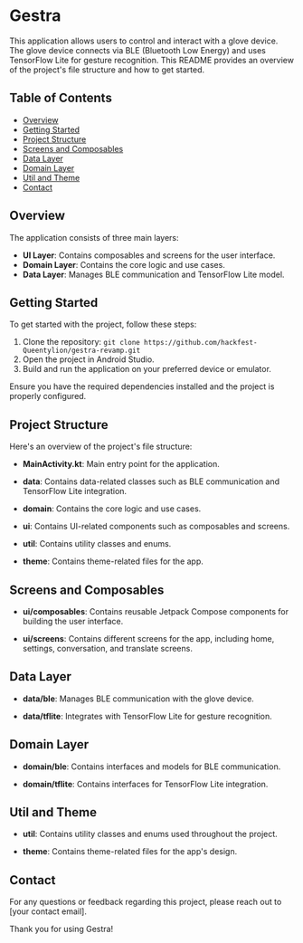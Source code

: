 # Gestra

This application allows users to control and interact with a glove device. The glove device connects via BLE (Bluetooth Low Energy) and uses TensorFlow Lite for gesture recognition. This README provides an overview of the project's file structure and how to get started.

## Table of Contents

- [Overview](#overview)
- [Getting Started](#getting-started)
- [Project Structure](#project-structure)
- [Screens and Composables](#screens-and-composables)
- [Data Layer](#data-layer)
- [Domain Layer](#domain-layer)
- [Util and Theme](#util-and-theme)
- [Contact](#contact)

## Overview

The application consists of three main layers:
- **UI Layer**: Contains composables and screens for the user interface.
- **Domain Layer**: Contains the core logic and use cases.
- **Data Layer**: Manages BLE communication and TensorFlow Lite model.

## Getting Started

To get started with the project, follow these steps:

1. Clone the repository: ```git clone https://github.com/hackfest-Queentylion/gestra-revamp.git```
2. Open the project in Android Studio.
3. Build and run the application on your preferred device or emulator.

Ensure you have the required dependencies installed and the project is properly configured.

## Project Structure

Here's an overview of the project's file structure:

- **MainActivity.kt**: Main entry point for the application.

- **data**: Contains data-related classes such as BLE communication and TensorFlow Lite integration.

- **domain**: Contains the core logic and use cases.

- **ui**: Contains UI-related components such as composables and screens.

- **util**: Contains utility classes and enums.

- **theme**: Contains theme-related files for the app.

## Screens and Composables

- **ui/composables**: Contains reusable Jetpack Compose components for building the user interface.

- **ui/screens**: Contains different screens for the app, including home, settings, conversation, and translate screens.

## Data Layer

- **data/ble**: Manages BLE communication with the glove device.

- **data/tflite**: Integrates with TensorFlow Lite for gesture recognition.

## Domain Layer

- **domain/ble**: Contains interfaces and models for BLE communication.

- **domain/tflite**: Contains interfaces for TensorFlow Lite integration.

## Util and Theme

- **util**: Contains utility classes and enums used throughout the project.

- **theme**: Contains theme-related files for the app's design.

## Contact

For any questions or feedback regarding this project, please reach out to [your contact email].

Thank you for using Gestra!